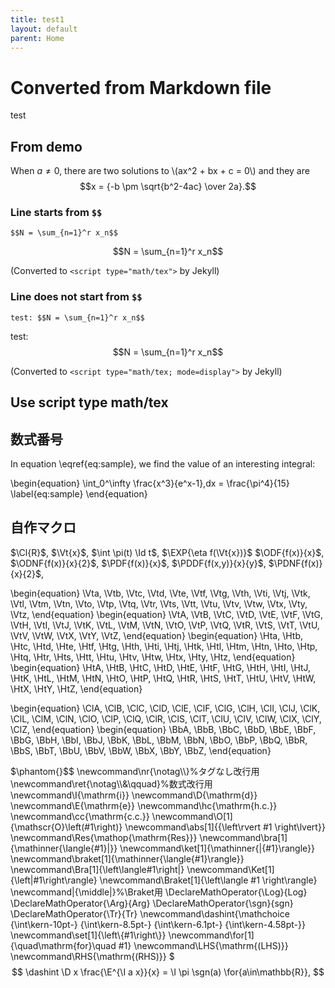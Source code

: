 ```yaml
---
title: test1
layout: default
parent: Home
---
```


# Converted from Markdown file
test
## From demo

When $a \ne 0$, there are two solutions to \\(ax^2 + bx + c = 0\\) and they are
$$x = {-b \pm \sqrt{b^2-4ac} \over 2a}.$$


### Line starts from `$$`

```
$$N = \sum_{n=1}^r x_n$$
```

$$N = \sum_{n=1}^r x_n$$

(Converted to `<script type="math/tex">` by Jekyll)

### Line does not start from `$$`

```
test: $$N = \sum_{n=1}^r x_n$$
```

test: $$N = \sum_{n=1}^r x_n$$

(Converted to `<script type="math/tex; mode=display">` by Jekyll)

## Use script type math/tex

<p><script type="math/tex">ax+by+c=0</script></p>
<script type="math/tex; mode=display">\sum_{i=1}^n x_i</script>

## 数式番号
In equation \eqref{eq:sample}, we find the value of an
interesting integral:

\begin{equation}
  \int_0^\infty \frac{x^3}{e^x-1}\,dx = \frac{\pi^4}{15}
  \label{eq:sample}
\end{equation}

## 自作マクロ
$\Cl{R}$,
$\Vt{x}$,
$\int \pi(t) \Id t$,
$\EXP{\eta f(\Vt{x})}$
$\ODF{f(x)}{x}$,
$\ODNF{f(x)}{x}{2}$,
$\PDF{f(x)}{x}$,
$\PDDF{f(x,y)}{x}{y}$, 
$\PDNF{f(x)}{x}{2}$, 

\begin{equation}
\Vta, \Vtb, \Vtc, \Vtd, \Vte,
\Vtf, \Vtg, \Vth, \Vti, \Vtj,
\Vtk, \Vtl, \Vtm, \Vtn, \Vto,
\Vtp, \Vtq, \Vtr, \Vts, \Vtt,
\Vtu, \Vtv, \Vtw, \Vtx, \Vty,
\Vtz,
\end{equation}
\begin{equation}
\VtA, \VtB, \VtC, \VtD, \VtE,
\VtF, \VtG, \VtH, \VtI, \VtJ,
\VtK, \VtL, \VtM, \VtN, \VtO,
\VtP, \VtQ, \VtR, \VtS, \VtT,
\VtU, \VtV, \VtW, \VtX, \VtY,
\VtZ,
\end{equation}
\begin{equation}
\Hta, \Htb, \Htc, \Htd, \Hte,
\Htf, \Htg, \Hth, \Hti, \Htj,
\Htk, \Htl, \Htm, \Htn, \Hto,
\Htp, \Htq, \Htr, \Hts, \Htt,
\Htu, \Htv, \Htw, \Htx, \Hty,
\Htz,
\end{equation}
\begin{equation}
\HtA, \HtB, \HtC, \HtD, \HtE,
\HtF, \HtG, \HtH, \HtI, \HtJ,
\HtK, \HtL, \HtM, \HtN, \HtO,
\HtP, \HtQ, \HtR, \HtS, \HtT,
\HtU, \HtV, \HtW, \HtX, \HtY,
\HtZ,
\end{equation}

\begin{equation}
\ClA, \ClB, \ClC, \ClD, \ClE,
\ClF, \ClG, \ClH, \ClI, \ClJ,
\ClK, \ClL, \ClM, \ClN, \ClO,
\ClP, \ClQ, \ClR, \ClS, \ClT,
\ClU, \ClV, \ClW, \ClX, \ClY,
\ClZ,
\end{equation}
\begin{equation}
\BbA, \BbB, \BbC, \BbD, \BbE,
\BbF, \BbG, \BbH, \BbI, \BbJ,
\BbK, \BbL, \BbM, \BbN, \BbO,
\BbP, \BbQ, \BbR, \BbS, \BbT,
\BbU, \BbV, \BbW, \BbX, \BbY,
\BbZ,
\end{equation}

$\phantom{}$$
\newcommand\nr{\notag\\\\}%タグなし改行用
\newcommand\ret{\notag\\\\&\qquad}%数式改行用
\newcommand\I{\mathrm{i}}
\newcommand\D{\mathrm{d}}
\newcommand\E{\mathrm{e}}
\newcommand\hc{\mathrm{h.c.}}
\newcommand\cc{\mathrm{c.c.}}
\newcommand\O[1]{\mathscr{O}\left(#1\right)}
\newcommand\abs[1]{{\left\rvert #1 \right\lvert}}
\newcommand\Res{\mathop{\mathrm{Res}}}
\newcommand\bra[1]{\mathinner{\langle{#1}|}}
\newcommand\ket[1]{\mathinner{|{#1}\rangle}}
\newcommand\braket[1]{\mathinner{\langle{#1}\rangle}}
\newcommand\Bra[1]{\left\langle#1\right|}
\newcommand\Ket[1]{\left|#1\right\rangle}
\newcommand\Braket[1]{\left\langle #1 \right\rangle}
\newcommand\|{\middle|}%\Braket用
\DeclareMathOperator{\Log}{Log}
\DeclareMathOperator{\Arg}{Arg}
\DeclareMathOperator{\sgn}{sgn}
\DeclareMathOperator{\Tr}{Tr}
\newcommand\dashint{\mathchoice
  {\int\kern-10pt-}
  {\int\kern-8.5pt-}
  {\int\kern-6.1pt-}
  {\int\kern-4.58pt-}}
\newcommand\set[1]{\left\\{#1\right\\}}
\newcommand\for[1]{\quad\mathrm{for}\quad #1}
\newcommand\LHS{\mathrm{(LHS)}}
\newcommand\RHS{\mathrm{(RHS)}}
$
$$
\dashint \D x \frac{\E^{\I a x}}{x} = \I \pi \sgn(a) \for{a\in\mathbb{R}},
$$

